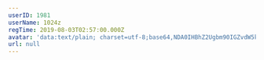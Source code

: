 ```yaml
---
userID: 1981
userName: 1024z
regTime: 2019-08-03T02:57:00.000Z
avatar: 'data:text/plain; charset=utf-8;base64,NDA0IHBhZ2Ugbm90IGZvdW5kCg=='
url: null
---
```



